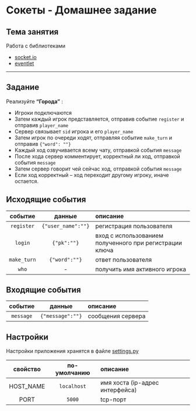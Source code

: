 # Сокеты - Домашнее задание

## Тема занятия

Работа с библиотеками

- [socket.io](https://pypi.org/project/python-socketio/)
- [eventlet](https://pypi.org/project/eventlet/)

---

## Задание

Реализуйте __“Города”__ :

- Игроки подключаются
- Затем каждый игрок представляется, отправив событие `register` и отправив `player_name`
- Сервер связывает `sid` игрока и его `player_name` 
- Затем игрок по очереди ходят, отправляя событие `make_turn` и отправив `{"word": ""}`
- Каждый ход озвучивается всему чату, отправкой события `message`
- После хода сервер комментирует, корректный ли ход, отправкой события `message` 
- Затем сервер говорит чей сейчас ход, отправкой события `message`
- Если ход корректный – ход переходит другому игроку, иначе остается.


## Исходящие события

|   событие   |       данные       | описание                                                |
|:-----------:|:------------------:|:--------------------------------------------------------|
| `register`  | `{"user_name":""}` | регистрация пользователя                                |
|   `login`   |    `{"pk":""}`     | вход с использованием полученного при регистрации ключа |
| `make_turn` |   `{"word":""}`    | ответ пользователя                                      |
|    `who`    |         -          | получить имя активного игрока                           |

## Входящие события

|  событие  |      данные      | описание          |
|:---------:|:----------------:|:------------------|
| `message` | `{"message":""}` | сообщения сервера |


## Настройки

Настройки приложения хранятся в файле [settings.py](settings.py)

| свойство  | по-умолчанию | описание                        |
|:---------:|:------------:|:--------------------------------|
| HOST_NAME | `localhost`  | имя хоста (ip-адрес интерфейса) |
|  PORT     |   `5000`     | tcp-порт                        |

